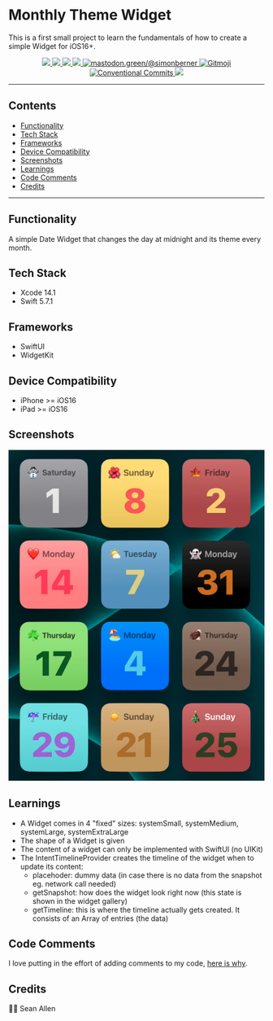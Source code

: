 # Monthly Theme Widget

This is a first small project to learn the fundamentals of how to create a simple Widget for iOS16+.

<p align="center">
    <a href="https://en.wikipedia.org/wiki/IOS">
        <img src="https://img.shields.io/badge/iOS-16+-blue.svg?style=for-the-badge" />
    </a>
    <a href="https://www.swift.org/">
        <img src="https://img.shields.io/badge/Swift-5.7.1-brightgreen.svg?style=for-the-badge&logo=swift" />
    </a>
    <a href="https://developer.apple.com/xcode/swiftui">
        <img src="https://img.shields.io/badge/SwiftUI-blue.svg?style=for-the-badge&logo=swift&logoColor=black" />
    </a>
    <a href="https://developer.apple.com/xcode">
        <img src="https://img.shields.io/badge/Xcode-14.1-blue.svg?style=for-the-badge" />
    </a>
    <a href="https://mastodon.green/@simonberner">
        <img src="https://img.shields.io/badge/Contact-@simonberner-orange?style=for-the-badge" alt="mastodon.green/@simonberner" />
    </a>
    <a href="https://gitmoji.dev">
        <img src="https://img.shields.io/badge/gitmoji-%20😜%20😍-FFDD67.svg?style=for-the-badge" alt="Gitmoji">
    </a>
    <a href="https://github.com/conventional-commits/conventionalcommits.org">
        <img src="https://img.shields.io/badge/Conventional%20Commits-📝-lightgrey.svg?style=for-the-badge" alt="Conventional Commits">
    </a>
    <a href="https://opensource.org/licenses/MIT">
        <img src="https://img.shields.io/badge/license-MIT-black.svg?style=for-the-badge" />
    </a>
</p>

---

## Contents
* [Functionality](#functionality)
* [Tech Stack](#tech-stack)
* [Frameworks](#frameworks)
* [Device Compatibility](#device-compatibility)
* [Screenshots](#screenshots)
* [Learnings](#learnings)
* [Code Comments](#code-comments)
* [Credits](#credits)

---

## Functionality
A simple Date Widget that changes the day at midnight and its theme every month.

## Tech Stack
- Xcode 14.1
- Swift 5.7.1

## Frameworks
- SwiftUI
- WidgetKit

## Device Compatibility
- iPhone >= iOS16
- iPad >= iOS16

## Screenshots
![Monthly Widget](monthly-theme-widget.png)

## Learnings
- A Widget comes in 4 "fixed" sizes: systemSmall, systemMedium, systemLarge, systemExtraLarge
- The shape of a Widget is given
- The content of a widget can only be implemented with SwiftUI (no UIKit)
- The IntentTimelineProvider creates the timeline of the widget when to update its content:
    - placehoder: dummy data (in case there is no data from the snapshot eg. network call needed)
    - getSnapshot: how does the widget look right now (this state is shown in the widget gallery)
    - getTimeline: this is where the timeline actually gets created. It consists of an Array of entries (the data)

## Code Comments
I love putting in the effort of adding comments to my code, [here is why](https://www.youtube.com/watch?v=1NEa-OcsTow).

## Credits
🙏🏽 Sean Allen
